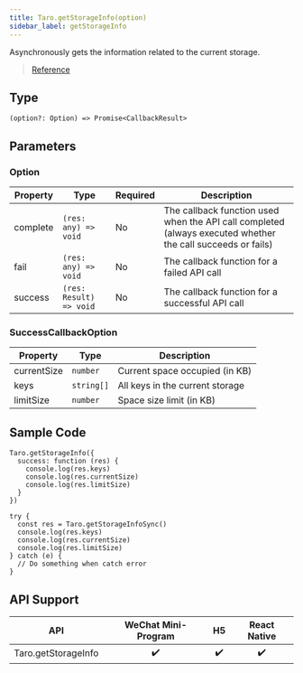```yaml
---
title: Taro.getStorageInfo(option)
sidebar_label: getStorageInfo
---
```


Asynchronously gets the information related to the current storage.

> [Reference](https://developers.weixin.qq.com/miniprogram/dev/api/storage/wx.getStorageInfo.html)

## Type

```tsx
(option?: Option) => Promise<CallbackResult>
```

## Parameters

### Option

<table>
  <thead>
    <tr>
      <th>Property</th>
      <th>Type</th>
      <th style={{ textAlign: "center"}}>Required</th>
      <th>Description</th>
    </tr>
  </thead>
  <tbody>
    <tr>
      <td>complete</td>
      <td><code>(res: any) =&gt; void</code></td>
      <td style={{ textAlign: "center"}}>No</td>
      <td>The callback function used when the API call completed (always executed whether the call succeeds or fails)</td>
    </tr>
    <tr>
      <td>fail</td>
      <td><code>(res: any) =&gt; void</code></td>
      <td style={{ textAlign: "center"}}>No</td>
      <td>The callback function for a failed API call</td>
    </tr>
    <tr>
      <td>success</td>
      <td><code>(res: Result) =&gt; void</code></td>
      <td style={{ textAlign: "center"}}>No</td>
      <td>The callback function for a successful API call</td>
    </tr>
  </tbody>
</table>

### SuccessCallbackOption

<table>
  <thead>
    <tr>
      <th>Property</th>
      <th>Type</th>
      <th>Description</th>
    </tr>
  </thead>
  <tbody>
    <tr>
      <td>currentSize</td>
      <td><code>number</code></td>
      <td>Current space occupied (in KB)</td>
    </tr>
    <tr>
      <td>keys</td>
      <td><code>string[]</code></td>
      <td>All keys in the current storage</td>
    </tr>
    <tr>
      <td>limitSize</td>
      <td><code>number</code></td>
      <td>Space size limit (in KB)</td>
    </tr>
  </tbody>
</table>

## Sample Code

```tsx
Taro.getStorageInfo({
  success: function (res) {
    console.log(res.keys)
    console.log(res.currentSize)
    console.log(res.limitSize)
  }
})
```

```tsx
try {
  const res = Taro.getStorageInfoSync()
  console.log(res.keys)
  console.log(res.currentSize)
  console.log(res.limitSize)
} catch (e) {
  // Do something when catch error
}
```

## API Support

|         API         | WeChat Mini-Program | H5 | React Native |
|:-------------------:|:-------------------:|:--:|:------------:|
| Taro.getStorageInfo |         ✔️          | ✔️ |      ✔️      |
